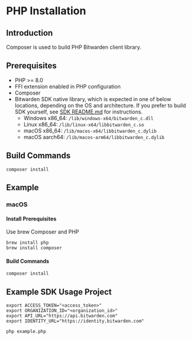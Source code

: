 # PHP Installation

## Introduction

Composer is used to build PHP Bitwarden client library.

## Prerequisites

- PHP >= 8.0
- FFI extension enabled in PHP configuration
- Composer
- Bitwarden SDK native library, which is expected in one of below locations, depending on the OS and architecture.
  If you prefer to build SDK yourself, see [SDK README.md](../../README.md) for instructions.
    - Windows x86_64: `/lib/windows-x64/bitwarden_c.dll`
    - Linux x86_64: `/lib/linux-x64/libbitwarden_c.so`
    - macOS x86_64: `/lib/macos-x64/libbitwarden_c.dylib`
    - macOS aarch64: `/lib/macos-arm64/libbitwarden_c.dylib`

## Build Commands

```shell
composer install
```

## Example

### macOS

#### Install Prerequisites

Use brew Composer and PHP

```shell
brew install php
brew install composer
```

#### Build Commands

```shell
composer install
```

## Example SDK Usage Project

```shell
export ACCESS_TOKEN="<access_token>"
export ORGANIZATION_ID="<organization_id>"
export API_URL="https://api.bitwarden.com"
export IDENTITY_URL="https://identity.bitwarden.com"

php example.php
```
